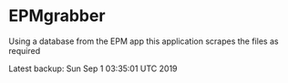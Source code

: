 # EPMgrabber
Using a database from the EPM app this application scrapes the files as required


Latest backup: Sun Sep 1 03:35:01 UTC 2019
